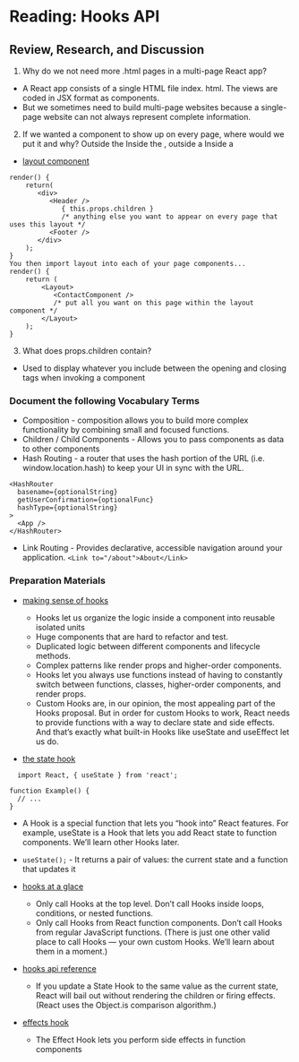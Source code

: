 # Reading: Hooks API

## Review, Research, and Discussion

1. Why do we not need more .html pages in a multi-page React app?

  + A React app consists of a single HTML file index. html. The views are coded in JSX format as components.
  + But we sometimes need to build multi-page websites because a single-page website can not always represent complete information.

2. If we wanted a component to show up on every page, where would we put it and why?
    Outside the <BrowserRouter/>
    Inside the <BrowserRouter />, outside a <Route />
    Inside a <Route />
+ [layout component](https://stackoverflow.com/questions/36262360/react-router-global-header)
```
render() {
    return(
       <div>
          <Header />
             { this.props.children }
             /* anything else you want to appear on every page that uses this layout */
          <Footer />
       </div>
    );
}
You then import layout into each of your page components...
render() {
    return (
        <Layout>
           <ContactComponent />
           /* put all you want on this page within the layout component */
        </Layout>
    );
}
```

3. What does props.children contain?

  + Used to display whatever you include between the opening and closing tags when invoking a component

### Document the following Vocabulary Terms

+ Composition  - composition allows you to build more complex functionality by combining small and focused functions. 
+ Children / Child Components - Allows you to pass components as data to other components
+ Hash Routing - a router that uses the hash portion of the URL (i.e. window.location.hash) to keep your UI in sync with the URL.
```
<HashRouter
  basename={optionalString}
  getUserConfirmation={optionalFunc}
  hashType={optionalString}
>
  <App />
</HashRouter>
```
+ Link Routing - Provides declarative, accessible navigation around your application. `<Link to="/about">About</Link>`

### Preparation Materials

+ [making sense of hooks](https://medium.com/@dan_abramov/making-sense-of-react-hooks-fdbde8803889)

  + Hooks let us organize the logic inside a component into reusable isolated units
  + Huge components that are hard to refactor and test.
  + Duplicated logic between different components and lifecycle methods.
  + Complex patterns like render props and higher-order components.
  + Hooks let you always use functions instead of having to constantly switch between functions, classes, higher-order components, and render props.
  + Custom Hooks are, in our opinion, the most appealing part of the Hooks proposal. But in order for custom Hooks to work, React needs to provide functions with a way to declare state and side effects. And that’s exactly what built-in Hooks like useState and useEffect let us do.

+ [the state hook](https://reactjs.org/docs/hooks-state.html)

```
  import React, { useState } from 'react';

function Example() {
  // ...
}
```

  + A Hook is a special function that lets you “hook into” React features. For example, useState is a Hook that lets you add React state to function components. We’ll learn other Hooks later.
  + `useState();` - It returns a pair of values: the current state and a function that updates it

+ [hooks at a glace](https://reactjs.org/docs/hooks-overview.html)

  + Only call Hooks at the top level. Don’t call Hooks inside loops, conditions, or nested functions.
  + Only call Hooks from React function components. Don’t call Hooks from regular JavaScript functions. (There is just one other valid place to call Hooks — your own custom Hooks. We’ll learn about them in a moment.)

+ [hooks api reference](https://reactjs.org/docs/hooks-reference.html)

  + If you update a State Hook to the same value as the current state, React will bail out without rendering the children or firing effects. (React uses the Object.is comparison algorithm.)

+ [effects hook](https://reactjs.org/docs/hooks-effect.html)

  + The Effect Hook lets you perform side effects in function components